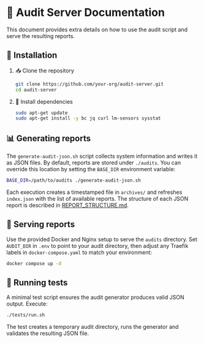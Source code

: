 # 📘 Audit Server Documentation

This document provides extra details on how to use the audit script and serve the resulting reports.

## 🚀 Installation

1. 📥 Clone the repository

   ```bash
   git clone https://github.com/your-org/audit-server.git
   cd audit-server
   ```

2. 🧰 Install dependencies

   ```bash
   sudo apt-get update
   sudo apt-get install -y bc jq curl lm-sensors sysstat
   ```

## 📊 Generating reports

The `generate-audit-json.sh` script collects system information and writes it as JSON files. By default, reports
are stored under `./audits`. You can override this location by setting the `BASE_DIR` environment variable:

```bash
BASE_DIR=/path/to/audits ./generate-audit-json.sh
```

Each execution creates a timestamped file in `archives/` and refreshes `index.json` with the list of available
reports. The structure of each JSON report is described in [REPORT_STRUCTURE.md](REPORT_STRUCTURE.md).

## 📂 Serving reports

Use the provided Docker and Nginx setup to serve the `audits` directory. Set `AUDIT_DIR` in `.env` to point to
your audit directory, then adjust any Traefik labels in `docker-compose.yaml` to match your environment:

```bash
docker compose up -d
```

## 🧪 Running tests

A minimal test script ensures the audit generator produces valid JSON output. Execute:

```bash
./tests/run.sh
```

The test creates a temporary audit directory, runs the generator and validates the resulting JSON file.
